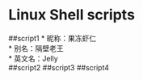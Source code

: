 # Linux Shell scripts
##script1
    * 昵称：果冻虾仁  
    * 别名：隔壁老王  
    * 英文名：Jelly  
##script2
##script3
##script4

